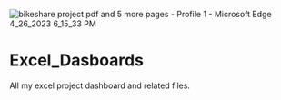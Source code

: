 ![bikeshare project pdf and 5 more pages - Profile 1 - Microsoft​ Edge 4_26_2023 6_15_33 PM](https://user-images.githubusercontent.com/56348397/234652861-dd92759d-5b17-47e8-8b92-f1c28931e099.png)

# Excel_Dasboards
All my excel project dashboard and related files.
